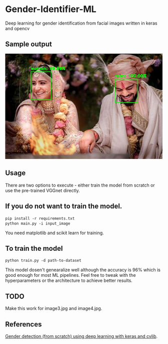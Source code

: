# Gender-Identifier-ML
Deep learning for gender identification from facial images written in keras and opencv

## Sample output

![](output.jpg)

## Usage

There are two options to execute - either train the model from scratch or use the pre-trained VGGnet directly.

## If you do not want to train the model.

```
pip install -r requirements.txt
python main.py -i input_image

```
  
You need matplotlib and scikit learn for training.

## To train the model

```
python train.py -d path-to-dataset

```

This model dosen't genearalize well although the accuracy is 96% which is good enough for most ML pipelines. Feel free to tweak with  the hyperparameters or the architecture to achieve better results.

## TODO
Make this work for image3.jpg and image4.jpg.

## References

[Gender detection (from scratch) using deep learning with keras and cvlib](https://github.com/arunponnusamy/gender-detection-keras).
